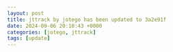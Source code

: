 ```yaml
---
layout: post
title: jttrack by jotego has been updated to 3a2e91f
date: 2024-09-06 20:10:43 +0000
categories: [jotego, jttrack]
tags: [update]
---
```


